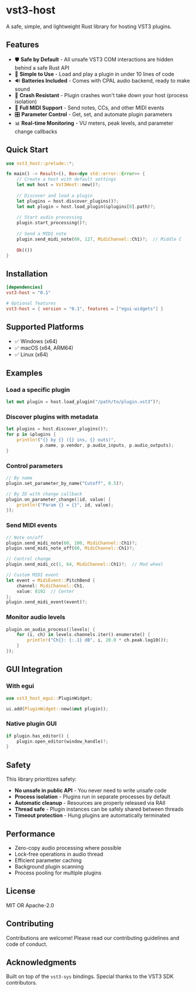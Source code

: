 # vst3-host

A safe, simple, and lightweight Rust library for hosting VST3 plugins.

## Features

- 🛡️ **Safe by Default** - All unsafe VST3 COM interactions are hidden behind a safe Rust API
- 🚀 **Simple to Use** - Load and play a plugin in under 10 lines of code
- 🔊 **Batteries Included** - Comes with CPAL audio backend, ready to make sound
- 💪 **Crash Resistant** - Plugin crashes won't take down your host (process isolation)
- 🎹 **Full MIDI Support** - Send notes, CCs, and other MIDI events
- 🎛️ **Parameter Control** - Get, set, and automate plugin parameters
- 📊 **Real-time Monitoring** - VU meters, peak levels, and parameter change callbacks

## Quick Start

```rust
use vst3_host::prelude::*;

fn main() -> Result<(), Box<dyn std::error::Error>> {
    // Create a host with default settings
    let mut host = Vst3Host::new()?;
    
    // Discover and load a plugin
    let plugins = host.discover_plugins()?;
    let mut plugin = host.load_plugin(&plugins[0].path)?;
    
    // Start audio processing
    plugin.start_processing()?;
    
    // Send a MIDI note
    plugin.send_midi_note(60, 127, MidiChannel::Ch1)?;  // Middle C
    
    Ok(())
}
```

## Installation

```toml
[dependencies]
vst3-host = "0.1"

# Optional features
vst3-host = { version = "0.1", features = ["egui-widgets"] }
```

## Supported Platforms

- ✅ Windows (x64)
- ✅ macOS (x64, ARM64) 
- ✅ Linux (x64)

## Examples

### Load a specific plugin
```rust
let mut plugin = host.load_plugin("/path/to/plugin.vst3")?;
```

### Discover plugins with metadata
```rust
let plugins = host.discover_plugins()?;
for p in &plugins {
    println!("{} by {} ({} ins, {} outs)", 
             p.name, p.vendor, p.audio_inputs, p.audio_outputs);
}
```

### Control parameters
```rust
// By name
plugin.set_parameter_by_name("Cutoff", 0.5)?;

// By ID with change callback
plugin.on_parameter_change(|id, value| {
    println!("Param {} = {}", id, value);
});
```

### Send MIDI events
```rust
// Note on/off
plugin.send_midi_note(60, 100, MidiChannel::Ch1)?;
plugin.send_midi_note_off(60, MidiChannel::Ch1)?;

// Control change
plugin.send_midi_cc(1, 64, MidiChannel::Ch1)?;  // Mod wheel

// Custom MIDI event
let event = MidiEvent::PitchBend { 
    channel: MidiChannel::Ch1, 
    value: 8192  // Center 
};
plugin.send_midi_event(event)?;
```

### Monitor audio levels
```rust
plugin.on_audio_process(|levels| {
    for (i, ch) in levels.channels.iter().enumerate() {
        println!("Ch{}: {:.1} dB", i, 20.0 * ch.peak.log10());
    }
});
```

## GUI Integration

### With egui
```rust
use vst3_host_egui::PluginWidget;

ui.add(PluginWidget::new(&mut plugin));
```

### Native plugin GUI
```rust
if plugin.has_editor() {
    plugin.open_editor(window_handle)?;
}
```

## Safety

This library prioritizes safety:

- **No unsafe in public API** - You never need to write unsafe code
- **Process isolation** - Plugins run in separate processes by default
- **Automatic cleanup** - Resources are properly released via RAII
- **Thread safe** - Plugin instances can be safely shared between threads
- **Timeout protection** - Hung plugins are automatically terminated

## Performance

- Zero-copy audio processing where possible
- Lock-free operations in audio thread
- Efficient parameter caching
- Background plugin scanning
- Process pooling for multiple plugins

## License

MIT OR Apache-2.0

## Contributing

Contributions are welcome! Please read our contributing guidelines and code of conduct.

## Acknowledgments

Built on top of the `vst3-sys` bindings. Special thanks to the VST3 SDK contributors.